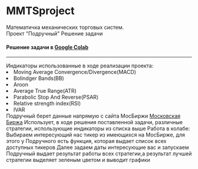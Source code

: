 # MMTSproject
<html>
  <body>
    Математичка механических торговых систем. <br>Проект "Подручный"
    Решение задачи</h3>
		<h4>Решение задачи в 
			<a href="https://colab.research.google.com/drive/1OHCpHwmP4acImagRwNY6fQ3uX7WztRae?usp=sharing">Google Colab</a> </h4>
		<hr>
	Индикаторы использованные в ходе реализации проекта:
	<li>Moving Average Convergence/Divergence(MACD)</li>
		<li>Bolindger Bands(BB)</li>
		<li>Aroon</li>
		<li>Average True Range(ATR)</li>
		<li>Parabolic Stop And Reverse(PSAR)</li>
		<li>Relative strength index(RSI)</li>
		<li>IVAR</li>
	Подручный берет данные напрямую с сайта МосБиржи <a href="https://colab.research.google.com/drive/1OHCpHwmP4acImagRwNY6fQ3uX7WztRae?usp=sharing">Московская Биржа</a>
	Использует, в ходе решения поставленной задачи, различные стратегии, использующие индикаторы из списка выше	
	Работа в колабе:
	Выбираем интересующий нас тикер из имеющихся на МосБирже, для этого у Подручного есть функция, которая выдает список всех доступных тикеров
	Далее задаем даты интересующие вас и запускаем
	Подручный выдает результат работы всех стратегии,а результат лучшей стратегии выделяет зеленым цветом и выводит графики
	
    

